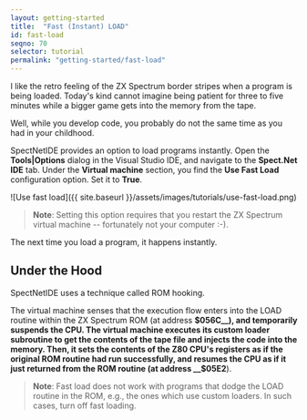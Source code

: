 ```yaml
---
layout: getting-started
title:  "Fast (Instant) LOAD"
id: fast-load
seqno: 70
selector: tutorial
permalink: "getting-started/fast-load"
---
```


I like the retro feeling of the ZX Spectrum border stripes when a program is being loaded. Today's kind cannot imagine being patient for three to five minutes while a bigger game gets into the memory from the tape.

Well, while you develop code, you probably do not the same time as you had in your childhood.

SpectNetIDE provides an option to load programs instantly. Open the __Tools\|Options__ dialog in the Visual Studio IDE, and navigate to the __Spect.Net IDE__ tab. Under the __Virtual machine__ section, you find the __Use Fast Load__ configuration option. Set it to __True__.

![Use fast load]({{ site.baseurl }}/assets/images/tutorials/use-fast-load.png)

> __Note__: Setting this option requires that you restart the ZX Spectrum virtual machine -- fortunately not your computer :-).

The next time you load a program, it happens instantly.

## Under the Hood

SpectNetIDE uses a technique called ROM hooking.

The virtual machine senses that the execution flow enters into the LOAD routine within the ZX Spectrum ROM (at address __$056C__), and temporarily suspends the CPU. The virtual machine executes its custom loader subroutine to get the contents of the tape file and injects the code into the memory. Then, it sets the contents of the Z80 CPU's registers as if the original ROM routine had run successfully, and resumes the CPU as if it just returned from the ROM routine (at address __$05E2__).

> __Note__: Fast load does not work with programs that dodge the LOAD routine in the ROM, e.g., the ones which use custom loaders. In such cases, turn off fast loading.

